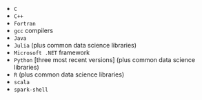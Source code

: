 - `C`
- `C++`
- `Fortran`
- `gcc` compilers
- `Java`
- `Julia` (plus common data science libraries)
- `Microsoft .NET` framework
- `Python` [three most recent versions] (plus common data science libraries)
- `R` (plus common data science libraries)
- `scala`
- `spark-shell`